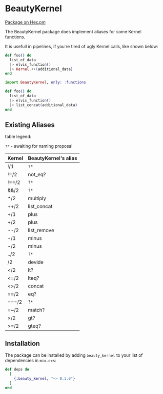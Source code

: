 # BeautyKernel

[Package on Hex.pm](https://hex.pm/packages/beauty_kernel/0.1.0)

The BeautyKernel package does implement aliases for some Kernel functions.

It is usefull in pipelines, if you're tired of ugly Kernel calls, like shown below:

```elixir
def foo() do
  list_of_data
  |> elvis_function()
  |> Kernel.++(additional_data)
end
```

```elixir
import BeautyKernel, only: :functions

def foo() do
  list_of_data
  |> elvis_function()
  |> list_concat(additional_data)
end
```

## Existing Aliases

table legend:

`?*` - awaiting for naming proposal


Kernel | BeautyKernel's alias
-------| -------------------
!/1    | `?* `
!=/2   | not_eq? 
!==/2  | `?* `
&&/2   | `?*   `
*/2    | multiply 
++/2   | list_concat
+/1    | plus 
+/2    | plus 
--/2   | list_remove   
-/1    | minus
-/2    | minus
../2   | `?*`
/2     | devide 
</2    | lt?
<=/2   | lteq?   
<>/2   | concat
==/2   | eq?
===/2  | `?*`
=~/2   | match?
\>/2    | gt?
\>=/2   | gteq?


## Installation

The package can be installed
by adding `beauty_kernel` to your list of dependencies in `mix.exs`:

```elixir
def deps do
  [
    {:beauty_kernel, "~> 0.1.0"}
  ]
end
```
